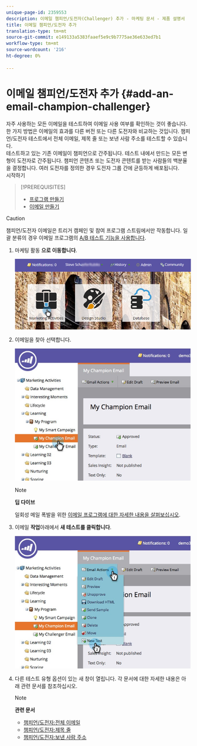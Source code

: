 ```yaml
---
unique-page-id: 2359553
description: 이메일 챔피언/도전자(Challenger) 추가 - 마케팅 문서 - 제품 설명서
title: 이메일 챔피언/도전자 추가
translation-type: tm+mt
source-git-commit: e149133a5383faaef5e9c9b7775ae36e633ed7b1
workflow-type: tm+mt
source-wordcount: '216'
ht-degree: 0%

---
```



# 이메일 챔피언/도전자 추가 {#add-an-email-champion-challenger}

자주 사용하는 모든 이메일을 테스트하여 이메일 사용 여부를 확인하는 것이 좋습니다. 한 가지 방법은 이메일의 효과를 다른 버전 또는 다른 도전자와 비교하는 것입니다. 챔피언/도전자 테스트에서 전체 이메일, 제목 줄 또는 보낸 사람 주소를 테스트할 수 있습니다.\
테스트하고 있는 기존 이메일이 챔피언으로 간주됩니다. 테스트 내에서 만드는 모든 변형이 도전자로 간주됩니다. 챔피언 콘텐츠 또는 도전자 콘텐트를 받는 사람들의 백분율을 결정합니다. 여러 도전자를 정의한 경우 도전자 그룹 간에 균등하게 배포됩니다.\
시작하기

>[!PREREQUISITES]
>
>* [프로그램 만들기](../../../../../product-docs/core-marketo-concepts/programs/creating-programs/create-a-program.md)
>* [이메일 만들기](../../../../../product-docs/email-marketing/general/creating-an-email/create-an-email.md)

>



>[!CAUTION]
>
>챔피언/도전자 이메일은 트리거 캠페인 및 참여 프로그램 스트림에서만 작동합니다. 일괄 분류의 경우 이메일 프로그램의 [A/B 테스트 기능을 사용합니다](../../../../../product-docs/email-marketing/email-programs/email-program-actions/email-test-a-b-test/add-an-a-b-test.md).

1. 마케팅 활동 **으로 이동합니다**.

   ![](assets/login-marketing-activities.png)

1. 이메일을 찾아 선택합니다.

   ![](assets/champion1.jpg)

   >[!NOTE]
   >
   >**딥 다이브**
   >
   >
   >일회성 메일 폭발을 위한 [이메일 프로그램에 대한 자세한 내용을 살펴보십시오](http://docs.marketo.com/display/docs/email+programs).

1. 이메일 **작업**&#x200B;아래에서 **새 테스트를 클릭합니다**.

   ![](assets/chmapion2.jpg)

1. 다른 테스트 유형 옵션이 있는 새 창이 열립니다. 각 문서에 대한 자세한 내용은 아래 관련 문서를 참조하십시오.

   >[!NOTE]
   >
   >**관련 문서**
   >
   >    
   >    
   >    * [챔피언/도전자:전체 이메일](champion-challenger-whole-emails.md)
   >    * [챔피언/도전자:제목 줄](champion-challenger-subject-line.md)
   >    * [챔피언/도전자:보낸 사람 주소](champion-challenger-from-address.md)



